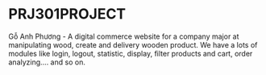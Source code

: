 # PRJ301PROJECT
Gỗ Anh Phương - A digital commerce website for a company major at manipulating wood, create and delivery wooden product. We have a lots of modules like login, logout, statistic, display, filter products and cart, order analyzing.... and so on.
